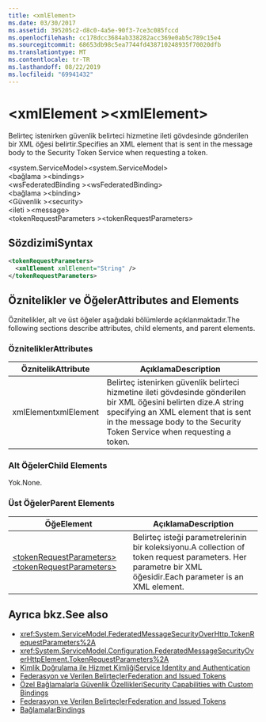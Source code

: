 ```yaml
---
title: <xmlElement>
ms.date: 03/30/2017
ms.assetid: 395205c2-d8c0-4a5e-90f3-7ce3c085fccd
ms.openlocfilehash: cc178dcc3684ab338282acc369e0ab5c789c15e4
ms.sourcegitcommit: 68653db98c5ea7744fd438710248935f70020dfb
ms.translationtype: MT
ms.contentlocale: tr-TR
ms.lasthandoff: 08/22/2019
ms.locfileid: "69941432"
---
```

# <a name="xmlelement"></a><span data-ttu-id="ceab1-101">\<xmlElement ></span><span class="sxs-lookup"><span data-stu-id="ceab1-101">\<xmlElement></span></span>
<span data-ttu-id="ceab1-102">Belirteç istenirken güvenlik belirteci hizmetine ileti gövdesinde gönderilen bir XML öğesi belirtir.</span><span class="sxs-lookup"><span data-stu-id="ceab1-102">Specifies an XML element that is sent in the message body to the Security Token Service when requesting a token.</span></span>  
  
 <span data-ttu-id="ceab1-103">\<system.ServiceModel></span><span class="sxs-lookup"><span data-stu-id="ceab1-103">\<system.ServiceModel></span></span>  
<span data-ttu-id="ceab1-104">\<bağlama ></span><span class="sxs-lookup"><span data-stu-id="ceab1-104">\<bindings></span></span>  
<span data-ttu-id="ceab1-105">\<wsFederatedBinding ></span><span class="sxs-lookup"><span data-stu-id="ceab1-105">\<wsFederatedBinding></span></span>  
<span data-ttu-id="ceab1-106">\<bağlama ></span><span class="sxs-lookup"><span data-stu-id="ceab1-106">\<binding></span></span>  
<span data-ttu-id="ceab1-107">\<Güvenlik ></span><span class="sxs-lookup"><span data-stu-id="ceab1-107">\<security></span></span>  
<span data-ttu-id="ceab1-108">\<ileti ></span><span class="sxs-lookup"><span data-stu-id="ceab1-108">\<message></span></span>  
<span data-ttu-id="ceab1-109">\<tokenRequestParameters ></span><span class="sxs-lookup"><span data-stu-id="ceab1-109">\<tokenRequestParameters></span></span>  
  
## <a name="syntax"></a><span data-ttu-id="ceab1-110">Sözdizimi</span><span class="sxs-lookup"><span data-stu-id="ceab1-110">Syntax</span></span>  
  
```xml  
<tokenRequestParameters>
  <xmlElement xmlElement="String" />
</tokenRequestParameters>
```  
  
## <a name="attributes-and-elements"></a><span data-ttu-id="ceab1-111">Öznitelikler ve Öğeler</span><span class="sxs-lookup"><span data-stu-id="ceab1-111">Attributes and Elements</span></span>  
 <span data-ttu-id="ceab1-112">Öznitelikler, alt ve üst öğeler aşağıdaki bölümlerde açıklanmaktadır.</span><span class="sxs-lookup"><span data-stu-id="ceab1-112">The following sections describe attributes, child elements, and parent elements.</span></span>  
  
### <a name="attributes"></a><span data-ttu-id="ceab1-113">Öznitelikler</span><span class="sxs-lookup"><span data-stu-id="ceab1-113">Attributes</span></span>  
  
|<span data-ttu-id="ceab1-114">Öznitelik</span><span class="sxs-lookup"><span data-stu-id="ceab1-114">Attribute</span></span>|<span data-ttu-id="ceab1-115">Açıklama</span><span class="sxs-lookup"><span data-stu-id="ceab1-115">Description</span></span>|  
|---------------|-----------------|  
|<span data-ttu-id="ceab1-116">xmlElement</span><span class="sxs-lookup"><span data-stu-id="ceab1-116">xmlElement</span></span>|<span data-ttu-id="ceab1-117">Belirteç istenirken güvenlik belirteci hizmetine ileti gövdesinde gönderilen bir XML öğesini belirten dize.</span><span class="sxs-lookup"><span data-stu-id="ceab1-117">A string specifying an XML element that is sent in the message body to the Security Token Service when requesting a token.</span></span>|  
  
### <a name="child-elements"></a><span data-ttu-id="ceab1-118">Alt Öğeler</span><span class="sxs-lookup"><span data-stu-id="ceab1-118">Child Elements</span></span>  
 <span data-ttu-id="ceab1-119">Yok.</span><span class="sxs-lookup"><span data-stu-id="ceab1-119">None.</span></span>  
  
### <a name="parent-elements"></a><span data-ttu-id="ceab1-120">Üst Öğeler</span><span class="sxs-lookup"><span data-stu-id="ceab1-120">Parent Elements</span></span>  
  
|<span data-ttu-id="ceab1-121">Öğe</span><span class="sxs-lookup"><span data-stu-id="ceab1-121">Element</span></span>|<span data-ttu-id="ceab1-122">Açıklama</span><span class="sxs-lookup"><span data-stu-id="ceab1-122">Description</span></span>|  
|-------------|-----------------|  
|[<span data-ttu-id="ceab1-123">\<tokenRequestParameters></span><span class="sxs-lookup"><span data-stu-id="ceab1-123">\<tokenRequestParameters></span></span>](tokenrequestparameters.md)|<span data-ttu-id="ceab1-124">Belirteç isteği parametrelerinin bir koleksiyonu.</span><span class="sxs-lookup"><span data-stu-id="ceab1-124">A collection of token request parameters.</span></span> <span data-ttu-id="ceab1-125">Her parametre bir XML öğesidir.</span><span class="sxs-lookup"><span data-stu-id="ceab1-125">Each parameter is an XML element.</span></span>|  
  
## <a name="see-also"></a><span data-ttu-id="ceab1-126">Ayrıca bkz.</span><span class="sxs-lookup"><span data-stu-id="ceab1-126">See also</span></span>

- <xref:System.ServiceModel.FederatedMessageSecurityOverHttp.TokenRequestParameters%2A>
- <xref:System.ServiceModel.Configuration.FederatedMessageSecurityOverHttpElement.TokenRequestParameters%2A>
- [<span data-ttu-id="ceab1-127">Kimlik Doğrulama ile Hizmet Kimliği</span><span class="sxs-lookup"><span data-stu-id="ceab1-127">Service Identity and Authentication</span></span>](../../../wcf/feature-details/service-identity-and-authentication.md)
- [<span data-ttu-id="ceab1-128">Federasyon ve Verilen Belirteçler</span><span class="sxs-lookup"><span data-stu-id="ceab1-128">Federation and Issued Tokens</span></span>](../../../wcf/feature-details/federation-and-issued-tokens.md)
- [<span data-ttu-id="ceab1-129">Özel Bağlamalarla Güvenlik Özellikleri</span><span class="sxs-lookup"><span data-stu-id="ceab1-129">Security Capabilities with Custom Bindings</span></span>](../../../wcf/feature-details/security-capabilities-with-custom-bindings.md)
- [<span data-ttu-id="ceab1-130">Federasyon ve Verilen Belirteçler</span><span class="sxs-lookup"><span data-stu-id="ceab1-130">Federation and Issued Tokens</span></span>](../../../wcf/feature-details/federation-and-issued-tokens.md)
- [<span data-ttu-id="ceab1-131">Bağlamalar</span><span class="sxs-lookup"><span data-stu-id="ceab1-131">Bindings</span></span>](../../../wcf/bindings.md)
